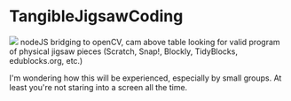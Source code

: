 # TangibleJigsawCoding
![](https://repository-images.githubusercontent.com/55097694/ebbe7a80-bcba-11eb-819a-d617cf069d52)
nodeJS bridging to openCV, cam above table looking for valid program of physical jigsaw pieces (Scratch, Snap!, Blockly, TidyBlocks, edublocks.org, etc.)

I'm wondering how this will be experienced, especially by small groups. At least you're not staring into a screen all the time.
